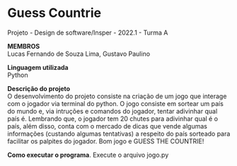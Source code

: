 # Guess Countrie

Projeto - Design de software/Insper - 2022.1 - Turma A

**MEMBROS**  
Lucas Fernando de Souza Lima, Gustavo Paulino

**Linguagem utilizada**  
Python

**Descrição do projeto**  
    O desenvolvimento do projeto consiste na criação de um jogo que
interage com o jogador via terminal do python. O jogo consiste
em sortear um país do mundo e, via intruções e comandos do jogador, tentar adivinhar qual país é.
    Lembrando que, o jogador tem 20 chutes para adivinhar qual é o
país, além disso, conta com o mercado de dicas que vende algumas
informações (custando algumas tentativas) a respeito do país sorteado para facilitar os palpites do jogador.
    Bom jogo e GUESS THE COUNTRIE!

**Como executar o programa**. 
Execute o arquivo jogo.py
